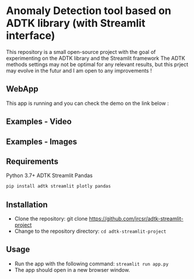 # Anomaly Detection tool based on ADTK library (with Streamlit interface)

This repository is a small open-source project with the goal of experimenting on the ADTK library and the Streamlit framework
The ADTK methods settings may not be optimal for any relevant results, but this prject may evolve in the futur and I am open to any improvements !

## WebApp

This app is running and you can check the demo on the link below :


## Examples - Video

## Examples - Images

## Requirements

Python 3.7+
ADTK
Streamlit
Pandas

```bash
pip install adtk streamlit plotly pandas
```

## Installation

- Clone the repository: git clone <https://github.com/jrcsr/adtk-streamlit-project>
- Change to the repository directory: `cd adtk-streamlit-project`

## Usage

- Run the app with the following command: `streamlit run app.py`
- The app should open in a new browser window.